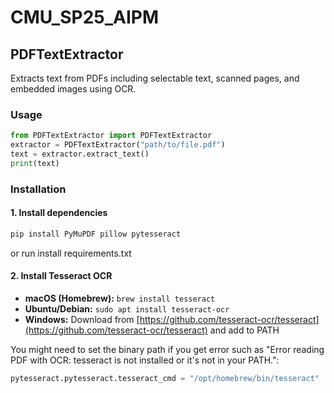# CMU_SP25_AIPM

## PDFTextExtractor

Extracts text from PDFs including selectable text, scanned pages, and embedded images using OCR.

### Usage

```python
from PDFTextExtractor import PDFTextExtractor
extractor = PDFTextExtractor("path/to/file.pdf")
text = extractor.extract_text()
print(text)
```

### Installation

#### 1. Install dependencies

```bash
pip install PyMuPDF pillow pytesseract
```
or run install requirements.txt

#### 2. Install Tesseract OCR

- **macOS (Homebrew):** `brew install tesseract`
- **Ubuntu/Debian:** `sudo apt install tesseract-ocr`
- **Windows:** Download from [https://github.com/tesseract-ocr/tesseract](https://github.com/tesseract-ocr/tesseract) and add to PATH

You might need to set the binary path if you get error such as "Error reading PDF with OCR: tesseract is not installed or it's not in your PATH.":

```python
pytesseract.pytesseract.tesseract_cmd = "/opt/homebrew/bin/tesseract"
```

